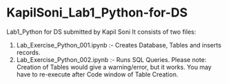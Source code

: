 # KapilSoni_Lab1_Python-for-DS
Lab1_Python for DS submitted by Kapil Soni
It consists of two files:
1. Lab_Exercise_Python_001.ipynb :- Creates Database, Tables and inserts records.
2. Lab_Exercise_Python_002.ipynb :- Runs SQL Queries.
Please note: Creation of Tables would give a warning/error, but it works.  You may have to re-execute after Code window of Table Creation.

